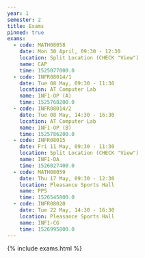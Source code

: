 ```yaml
---
year: 1
semester: 2
title: Exams
pinned: true
exams:
  - code: MATH08058
    date: Mon 30 April, 09:30 - 12:30
    location: Split Location (CHECK "View")
    name: CAP
    time: 1525077000.0
  - code: INFR08014/1
    date: Tue 08 May, 09:30 - 11:30
    location: AT Computer Lab
    name: INF1-OP (A)
    time: 1525768200.0
  - code: INFR08014/2
    date: Tue 08 May, 14:30 - 16:30
    location: AT Computer Lab
    name: INF1-OP (B)
    time: 1525786200.0
  - code: INFR08015
    date: Fri 11 May, 09:30 - 11:30
    location: Split Location (CHECK "View")
    name: INF1-DA
    time: 1526027400.0
  - code: MATH08059
    date: Thu 17 May, 09:30 - 12:30
    location: Pleasance Sports Hall
    name: PPS
    time: 1526545800.0
  - code: INFR08020
    date: Tue 22 May, 14:30 - 16:30
    location: Pleasance Sports Hall
    name: INF1-CG
    time: 1526995800.0
---
```

{% include exams.html %}
